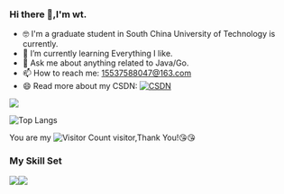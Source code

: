 


### Hi there 👋,I'm wt.
- 🤓 I'm a graduate student in South China University of Technology is currently.
- 🔭 I’m currently learning Everything I like.
- 💬 Ask me about anything related to Java/Go.
- 📫 How to reach me: 15537588047@163.com
- 😄 Read more about my CSDN: [![CSDN](https://img.shields.io/badge/CSDN-orange)]([https://lilianlee.me/](https://blog.csdn.net/weixin_45863010?type=blog))

![](https://github-readme-stats.vercel.app/api?username=wt2excellent&show_icons=true&theme=transparent)

![Top Langs](https://github-readme-stats.vercel.app/api/top-langs/?username=wt2excellent&layout=compact&theme=tokyonight)

You are my ![Visitor Count](https://profile-counter.glitch.me/wt2excellent/count.svg) visitor,Thank You!:kissing_heart::kissing_heart:

### My Skill Set

![](https://img.shields.io/badge/Java-ED8B00?style=for-the-badge&logo=openjdk&logoColor=white)![](https://img.shields.io/badge/Go-3776AB?style=for-the-badge&logo=go&logoColor=white)



<!--
**wt2excellent/wt2excellent** is a ✨ _special_ ✨ repository because its `README.md` (this file) appears on your GitHub profile.

Here are some ideas to get you started:

- 🔭 I’m currently working on ...
- 🌱 I’m currently learning ...
- 👯 I’m looking to collaborate on ...
- 🤔 I’m looking for help with ...
- 💬 Ask me about ...
- 📫 How to reach me: ...
- 😄 Pronouns: ...
- ⚡ Fun fact: ...
-->
